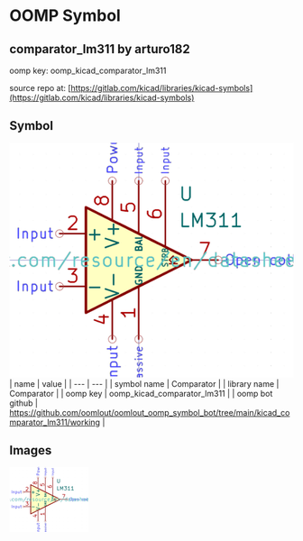 # OOMP Symbol  
## comparator_lm311  by arturo182  
  
oomp key: oomp_kicad_comparator_lm311  
  
source repo at: [https://gitlab.com/kicad/libraries/kicad-symbols](https://gitlab.com/kicad/libraries/kicad-symbols)  
## Symbol  
  
[![working.png](working_600.png)](working.png)  
| name | value | 
| --- | --- | 
| symbol name | Comparator | 
| library name | Comparator | 
| oomp key | oomp_kicad_comparator_lm311 | 
| oomp bot github | https://github.com/oomlout/oomlout_oomp_symbol_bot/tree/main/kicad_comparator_lm311/working | 
## Images  
  
[![working.png](working_140.png)](working.png)  
